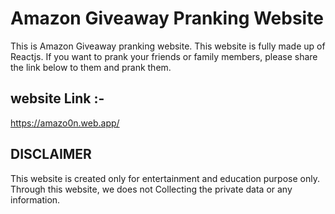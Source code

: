 # Amazon Giveaway Pranking Website
This is Amazon Giveaway pranking website. This website is fully made up of Reactjs. If you want to prank your friends or family members, please share the link below to them and prank them.
## website Link :- 

https://amazo0n.web.app/

## DISCLAIMER
This website is created only for entertainment and education purpose only. Through this website, we does not Collecting the private data or any information.
